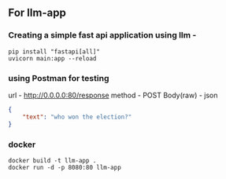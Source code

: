 ## For llm-app
### Creating a simple fast api application using llm - 
``` 
pip install "fastapi[all]"
uvicorn main:app --reload
```
### using Postman for testing

url - http://0.0.0.0:80/response
method - POST
Body(raw) - json

``` json
{
    "text": "who won the election?"
}
```
### docker
```
docker build -t llm-app .
docker run -d -p 8080:80 llm-app
```

